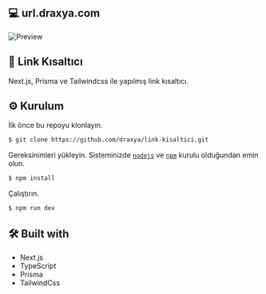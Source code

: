 ## 💻 url.draxya.com
![Preview](https://url.draxya.com/screenshot.png)

## 🔗 Link Kısaltıcı

Next.js, Prisma ve Tailwindcss ile yapılmış link kısaltıcı.

## ⚙️ Kurulum

İlk önce bu repoyu klonlayın.
```bash
$ git clone https://github.com/draxya/link-kisaltici.git
```

Gereksinimleri yükleyin. Sisteminizde [`nodejs`](https://nodejs.org/en/) ve [`npm`](https://www.npmjs.com/) kurulu olduğundan emin olun.
```bash
$ npm install
```

Çalıştırın.
```bash
$ npm run dev
```

## 🛠 Built with

- Next.js
- TypeScript
- Prisma
- TailwindCss
